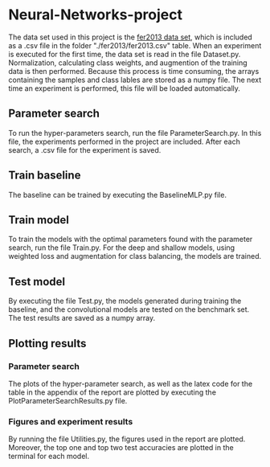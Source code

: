 # Neural-Networks-project
The data set used in this project is the [fer2013 data set](https://www.kaggle.com/competitions/challenges-in-representation-learning-facial-expression-recognition-challenge/data), which is included as a .csv file in the folder "./fer2013/fer2013.csv" table. When an experiment is executed for the first time, the data set is read in the file Dataset.py. Normalization, calculating class weights, and augmention of the training data is then performed. Because this process is time consuming, the arrays containing the samples and class lables are stored as a numpy file. The next time an experiment is performed, this file will be loaded automatically.

## Parameter search
To run the hyper-parameters search, run the file ParameterSearch.py. In this file, the experiments performed in the project are included. After each search, a .csv file for the experiment is saved.

## Train baseline
The baseline can be trained by executing the BaselineMLP.py file. 

## Train model
To train the models with the optimal parameters found with the parameter search, run the file Train.py. For the deep and shallow models, using weighted loss and augmentation for class balancing, the models are trained. 

## Test model
By executing the file Test.py, the models generated during training the baseline, and the convolutional models are tested on the benchmark set. The test results are saved as a numpy array.

## Plotting results
### Parameter search
The plots of the hyper-parameter search, as well as the latex code for the table in the appendix of the report are plotted by executing the PlotParameterSearchResults.py file.

### Figures and experiment results
By running the file Utilities.py, the figures used in the report are plotted. Moreover, the top one and top two test accuracies are plotted in the terminal for each model.
